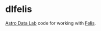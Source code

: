 # dlfelis

[Astro Data Lab](https://datalab.noirlab.edu) code for working with [Felis](https://felis.lsst.io/).
